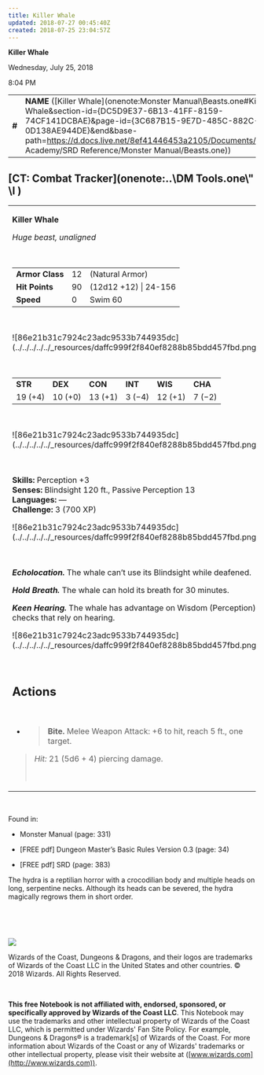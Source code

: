 ```yaml
---
title: Killer Whale
updated: 2018-07-27 00:45:40Z
created: 2018-07-25 23:04:57Z
---
```


**Killer Whale**

Wednesday, July 25, 2018

8:04 PM

|        |                                                                                                                                                                                                                                                                                                        |        |        |        |     |       |        |
|--------|--------------------------------------------------------------------------------------------------------------------------------------------------------------------------------------------------------------------------------------------------------------------------------------------------------|--------|--------|--------|-----|-------|--------|
| **\#** | **NAME** ([Killer Whale](onenote:Monster Manual\\Beasts.one#Killer Whale&section-id={DC5D9E37-6B13-41FF-8159-74CF141DCBAE}&page-id={3C687B15-9E7D-485C-882C-0D138AE944DE}&end&base-path=https://d.docs.live.net/8ef41446453a2105/Documents/Adventure Academy/SRD Reference/Monster Manual/Beasts.one)) | **12** | **90** | **90** | \-  | Notes | 700 XP |

## [CT: Combat Tracker](onenote:..\\DM Tools.one\\" \l )

<table><tbody><tr class="odd"><td><p><strong>Killer Whale</strong></p><p><em>Huge beast, unaligned</em></p><p> </p><table><tbody><tr class="odd"><td><strong>Armor Class</strong></td><td>12</td><td>(Natural Armor)</td></tr><tr class="even"><td><strong>Hit Points</strong></td><td>90</td><td>(12d12 +12) | 24-156</td></tr><tr class="odd"><td><strong>Speed</strong></td><td>0</td><td>Swim 60</td></tr></tbody></table><p> </p><p>![86e21b31c7924c23adc9533b744935dc](../../../../../_resources/daffc999f2f840ef8288b85bdd457fbd.png)</p><p> </p><table><tbody><tr class="odd"><td><strong>STR</strong></td><td><strong>DEX</strong></td><td><strong>CON</strong></td><td><strong>INT</strong></td><td><strong>WIS</strong></td><td><strong>CHA</strong></td></tr><tr class="even"><td>19 (+4)</td><td>10 (+0)</td><td>13 (+1)</td><td>3 (−4)</td><td>12 (+1)</td><td>7 (−2)</td></tr></tbody></table><p> </p><p>![86e21b31c7924c23adc9533b744935dc](../../../../../_resources/daffc999f2f840ef8288b85bdd457fbd.png)</p><p> </p><p><strong>Skills:</strong> Perception +3<br />
<strong>Senses:</strong> Blindsight 120 ft., Passive Perception 13<br />
<strong>Languages:</strong> —<br />
<strong>Challenge:</strong> 3 (700 XP)</p><p>![86e21b31c7924c23adc9533b744935dc](../../../../../_resources/daffc999f2f840ef8288b85bdd457fbd.png)</p><p> </p><p><em><strong>Echolocation.</strong></em> The whale can’t use its Blindsight while deafened.</p><p><em><strong>Hold Breath.</strong></em> The whale can hold its breath for 30 minutes.</p><p><em><strong>Keen Hearing.</strong></em> The whale has advantage on Wisdom (Perception) checks that rely on hearing.</p><p>![86e21b31c7924c23adc9533b744935dc](../../../../../_resources/daffc999f2f840ef8288b85bdd457fbd.png)</p><p> </p><h2 id="actions"><strong>Actions</strong></h2><p> </p><ul><li><blockquote><p><strong>Bite.</strong> Melee Weapon Attack: +6 to hit, reach 5 ft., one target.</p></blockquote></li></ul><blockquote><p><em>Hit:</em> 21 (5d6 + 4) piercing damage.</p><p> </p></blockquote></td></tr></tbody></table>

 

Found in:

-   Monster Manual (page: 331)

-   \[FREE pdf\] Dungeon Master’s Basic Rules Version 0.3 (page: 34)

-   \[FREE pdf\] SRD (page: 383)

The hydra is a reptilian horror with a crocodilian body and multiple heads on long, serpentine necks. Although its heads can be severed, the hydra magically regrows them in short order.

 

 

![](tmp\media\image2.png)

Wizards of the Coast, Dungeons & Dragons, and their logos are trademarks of Wizards of the Coast LLC in the United States and other countries. © 2018 Wizards. All Rights Reserved.

 

**This free Notebook is not affiliated with, endorsed, sponsored, or specifically approved by Wizards of the Coast LLC**. This Notebook may use the trademarks and other intellectual property of Wizards of the Coast LLC, which is permitted under Wizards' Fan Site Policy. For example, Dungeons & Dragons® is a trademark\[s\] of Wizards of the Coast. For more information about Wizards of the Coast or any of Wizards' trademarks or other intellectual property, please visit their website at ([www.wizards.com](http://www.wizards.com)).
